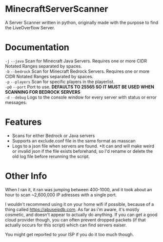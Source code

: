 # MinecraftServerScanner

A Server Scanner written in python, originally made with the purpose to find the LiveOverflow Server.

# Documentation

`-j` `--java` Scan for Minecraft Java Servers. Requires one or more CIDR Notated Ranges separated by spaces.  
`-b` `--bedrock` Scan for Minecraft Bedrock Servers. Requires one or more CIDR Notated Ranges separated by spaces.  
`-p` `--players` Scan for specific players in the playerlist.   
`-pO` `--port` Port to use. **DEFAULTS TO 25565 SO IT MUST BE USED WHEN SCANNING FOR BEDROCK SERVERS**  
`-d` `--debug` Logs to the console window for every server with status or error messages.  

# Features

 - Scans for either Bedrock or Java servers
 - Supports an exclude.conf file in the same format as masscan
 - Logs to a json file when servers are found. *It can and will make weird or invalid json if the file exists beforehand, so I'd rename or delete the old log file before rerunning the script.

# Other Info
When I ran it, it ran was jumping between 400-1000, and it took about an hour to scan ~2,600,000 IP adresses with a single port.

I wouldn't recommend using it on your home wifi if possible, because of a thing called https://abuseipdb.com. As far as i'm aware, it's mostly cosmetic, and doesn't appear to actually do anything. If you can get a good cloud provider though, you can often prevent dropped packets (if that actually occurs for this script) which can find servers eaiser.

You might get reported to your ISP if you do it too much though.
